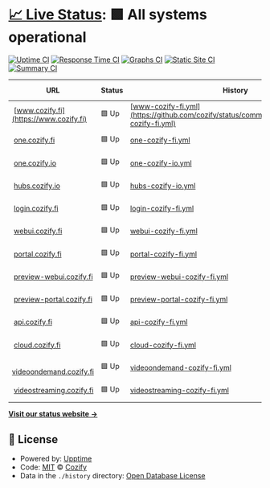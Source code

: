 # [📈 Live Status](https://status.cozify.io): <!--live status--> **🟩 All systems operational**

[![Uptime CI](https://github.com/cozify/status/workflows/Uptime%20CI/badge.svg)](https://github.com/cozify/status/actions?query=workflow%3A%22Uptime+CI%22)
[![Response Time CI](https://github.com/cozify/status/workflows/Response%20Time%20CI/badge.svg)](https://github.com/cozify/status/actions?query=workflow%3A%22Response+Time+CI%22)
[![Graphs CI](https://github.com/cozify/status/workflows/Graphs%20CI/badge.svg)](https://github.com/cozify/status/actions?query=workflow%3A%22Graphs+CI%22)
[![Static Site CI](https://github.com/cozify/status/workflows/Static%20Site%20CI/badge.svg)](https://github.com/cozify/status/actions?query=workflow%3A%22Static+Site+CI%22)
[![Summary CI](https://github.com/cozify/status/workflows/Summary%20CI/badge.svg)](https://github.com/cozify/status/actions?query=workflow%3A%22Summary+CI%22)

<!--start: status pages-->
<!-- This summary is generated by Upptime (https://github.com/upptime/upptime) -->
<!-- Do not edit this manually, your changes will be overwritten -->
<!-- prettier-ignore -->
| URL | Status | History | Response Time | Uptime |
| --- | ------ | ------- | ------------- | ------ |
| <img alt="" src="https://icons.duckduckgo.com/ip3/www.cozify.fi.ico" height="13"> [www.cozify.fi](https://www.cozify.fi) | 🟩 Up | [www-cozify-fi.yml](https://github.com/cozify/status/commits/HEAD/history/www-cozify-fi.yml) | <details><summary><img alt="Response time graph" src="./graphs/www-cozify-fi/response-time-week.png" height="20"> 456ms</summary><br><a href="https://status.cozify.io/history/www-cozify-fi"><img alt="Response time 546" src="https://img.shields.io/endpoint?url=https%3A%2F%2Fraw.githubusercontent.com%2Fcozify%2Fstatus%2FHEAD%2Fapi%2Fwww-cozify-fi%2Fresponse-time.json"></a><br><a href="https://status.cozify.io/history/www-cozify-fi"><img alt="24-hour response time 424" src="https://img.shields.io/endpoint?url=https%3A%2F%2Fraw.githubusercontent.com%2Fcozify%2Fstatus%2FHEAD%2Fapi%2Fwww-cozify-fi%2Fresponse-time-day.json"></a><br><a href="https://status.cozify.io/history/www-cozify-fi"><img alt="7-day response time 456" src="https://img.shields.io/endpoint?url=https%3A%2F%2Fraw.githubusercontent.com%2Fcozify%2Fstatus%2FHEAD%2Fapi%2Fwww-cozify-fi%2Fresponse-time-week.json"></a><br><a href="https://status.cozify.io/history/www-cozify-fi"><img alt="30-day response time 547" src="https://img.shields.io/endpoint?url=https%3A%2F%2Fraw.githubusercontent.com%2Fcozify%2Fstatus%2FHEAD%2Fapi%2Fwww-cozify-fi%2Fresponse-time-month.json"></a><br><a href="https://status.cozify.io/history/www-cozify-fi"><img alt="1-year response time 546" src="https://img.shields.io/endpoint?url=https%3A%2F%2Fraw.githubusercontent.com%2Fcozify%2Fstatus%2FHEAD%2Fapi%2Fwww-cozify-fi%2Fresponse-time-year.json"></a></details> | <details><summary><a href="https://status.cozify.io/history/www-cozify-fi">100.00%</a></summary><a href="https://status.cozify.io/history/www-cozify-fi"><img alt="All-time uptime 100.00%" src="https://img.shields.io/endpoint?url=https%3A%2F%2Fraw.githubusercontent.com%2Fcozify%2Fstatus%2FHEAD%2Fapi%2Fwww-cozify-fi%2Fuptime.json"></a><br><a href="https://status.cozify.io/history/www-cozify-fi"><img alt="24-hour uptime 100.00%" src="https://img.shields.io/endpoint?url=https%3A%2F%2Fraw.githubusercontent.com%2Fcozify%2Fstatus%2FHEAD%2Fapi%2Fwww-cozify-fi%2Fuptime-day.json"></a><br><a href="https://status.cozify.io/history/www-cozify-fi"><img alt="7-day uptime 100.00%" src="https://img.shields.io/endpoint?url=https%3A%2F%2Fraw.githubusercontent.com%2Fcozify%2Fstatus%2FHEAD%2Fapi%2Fwww-cozify-fi%2Fuptime-week.json"></a><br><a href="https://status.cozify.io/history/www-cozify-fi"><img alt="30-day uptime 100.00%" src="https://img.shields.io/endpoint?url=https%3A%2F%2Fraw.githubusercontent.com%2Fcozify%2Fstatus%2FHEAD%2Fapi%2Fwww-cozify-fi%2Fuptime-month.json"></a><br><a href="https://status.cozify.io/history/www-cozify-fi"><img alt="1-year uptime 100.00%" src="https://img.shields.io/endpoint?url=https%3A%2F%2Fraw.githubusercontent.com%2Fcozify%2Fstatus%2FHEAD%2Fapi%2Fwww-cozify-fi%2Fuptime-year.json"></a></details>
| <img alt="" src="https://status.cozify.io/favicon.svg" height="13"> [one.cozify.fi](https://one.cozify.fi/_/health) | 🟩 Up | [one-cozify-fi.yml](https://github.com/cozify/status/commits/HEAD/history/one-cozify-fi.yml) | <details><summary><img alt="Response time graph" src="./graphs/one-cozify-fi/response-time-week.png" height="20"> 590ms</summary><br><a href="https://status.cozify.io/history/one-cozify-fi"><img alt="Response time 833" src="https://img.shields.io/endpoint?url=https%3A%2F%2Fraw.githubusercontent.com%2Fcozify%2Fstatus%2FHEAD%2Fapi%2Fone-cozify-fi%2Fresponse-time.json"></a><br><a href="https://status.cozify.io/history/one-cozify-fi"><img alt="24-hour response time 528" src="https://img.shields.io/endpoint?url=https%3A%2F%2Fraw.githubusercontent.com%2Fcozify%2Fstatus%2FHEAD%2Fapi%2Fone-cozify-fi%2Fresponse-time-day.json"></a><br><a href="https://status.cozify.io/history/one-cozify-fi"><img alt="7-day response time 590" src="https://img.shields.io/endpoint?url=https%3A%2F%2Fraw.githubusercontent.com%2Fcozify%2Fstatus%2FHEAD%2Fapi%2Fone-cozify-fi%2Fresponse-time-week.json"></a><br><a href="https://status.cozify.io/history/one-cozify-fi"><img alt="30-day response time 842" src="https://img.shields.io/endpoint?url=https%3A%2F%2Fraw.githubusercontent.com%2Fcozify%2Fstatus%2FHEAD%2Fapi%2Fone-cozify-fi%2Fresponse-time-month.json"></a><br><a href="https://status.cozify.io/history/one-cozify-fi"><img alt="1-year response time 833" src="https://img.shields.io/endpoint?url=https%3A%2F%2Fraw.githubusercontent.com%2Fcozify%2Fstatus%2FHEAD%2Fapi%2Fone-cozify-fi%2Fresponse-time-year.json"></a></details> | <details><summary><a href="https://status.cozify.io/history/one-cozify-fi">100.00%</a></summary><a href="https://status.cozify.io/history/one-cozify-fi"><img alt="All-time uptime 100.00%" src="https://img.shields.io/endpoint?url=https%3A%2F%2Fraw.githubusercontent.com%2Fcozify%2Fstatus%2FHEAD%2Fapi%2Fone-cozify-fi%2Fuptime.json"></a><br><a href="https://status.cozify.io/history/one-cozify-fi"><img alt="24-hour uptime 100.00%" src="https://img.shields.io/endpoint?url=https%3A%2F%2Fraw.githubusercontent.com%2Fcozify%2Fstatus%2FHEAD%2Fapi%2Fone-cozify-fi%2Fuptime-day.json"></a><br><a href="https://status.cozify.io/history/one-cozify-fi"><img alt="7-day uptime 100.00%" src="https://img.shields.io/endpoint?url=https%3A%2F%2Fraw.githubusercontent.com%2Fcozify%2Fstatus%2FHEAD%2Fapi%2Fone-cozify-fi%2Fuptime-week.json"></a><br><a href="https://status.cozify.io/history/one-cozify-fi"><img alt="30-day uptime 100.00%" src="https://img.shields.io/endpoint?url=https%3A%2F%2Fraw.githubusercontent.com%2Fcozify%2Fstatus%2FHEAD%2Fapi%2Fone-cozify-fi%2Fuptime-month.json"></a><br><a href="https://status.cozify.io/history/one-cozify-fi"><img alt="1-year uptime 100.00%" src="https://img.shields.io/endpoint?url=https%3A%2F%2Fraw.githubusercontent.com%2Fcozify%2Fstatus%2FHEAD%2Fapi%2Fone-cozify-fi%2Fuptime-year.json"></a></details>
| <img alt="" src="https://status.cozify.io/favicon.svg" height="13"> [one.cozify.io](https://one.cozify.io/_/health) | 🟩 Up | [one-cozify-io.yml](https://github.com/cozify/status/commits/HEAD/history/one-cozify-io.yml) | <details><summary><img alt="Response time graph" src="./graphs/one-cozify-io/response-time-week.png" height="20"> 493ms</summary><br><a href="https://status.cozify.io/history/one-cozify-io"><img alt="Response time 520" src="https://img.shields.io/endpoint?url=https%3A%2F%2Fraw.githubusercontent.com%2Fcozify%2Fstatus%2FHEAD%2Fapi%2Fone-cozify-io%2Fresponse-time.json"></a><br><a href="https://status.cozify.io/history/one-cozify-io"><img alt="24-hour response time 625" src="https://img.shields.io/endpoint?url=https%3A%2F%2Fraw.githubusercontent.com%2Fcozify%2Fstatus%2FHEAD%2Fapi%2Fone-cozify-io%2Fresponse-time-day.json"></a><br><a href="https://status.cozify.io/history/one-cozify-io"><img alt="7-day response time 493" src="https://img.shields.io/endpoint?url=https%3A%2F%2Fraw.githubusercontent.com%2Fcozify%2Fstatus%2FHEAD%2Fapi%2Fone-cozify-io%2Fresponse-time-week.json"></a><br><a href="https://status.cozify.io/history/one-cozify-io"><img alt="30-day response time 530" src="https://img.shields.io/endpoint?url=https%3A%2F%2Fraw.githubusercontent.com%2Fcozify%2Fstatus%2FHEAD%2Fapi%2Fone-cozify-io%2Fresponse-time-month.json"></a><br><a href="https://status.cozify.io/history/one-cozify-io"><img alt="1-year response time 520" src="https://img.shields.io/endpoint?url=https%3A%2F%2Fraw.githubusercontent.com%2Fcozify%2Fstatus%2FHEAD%2Fapi%2Fone-cozify-io%2Fresponse-time-year.json"></a></details> | <details><summary><a href="https://status.cozify.io/history/one-cozify-io">100.00%</a></summary><a href="https://status.cozify.io/history/one-cozify-io"><img alt="All-time uptime 99.99%" src="https://img.shields.io/endpoint?url=https%3A%2F%2Fraw.githubusercontent.com%2Fcozify%2Fstatus%2FHEAD%2Fapi%2Fone-cozify-io%2Fuptime.json"></a><br><a href="https://status.cozify.io/history/one-cozify-io"><img alt="24-hour uptime 100.00%" src="https://img.shields.io/endpoint?url=https%3A%2F%2Fraw.githubusercontent.com%2Fcozify%2Fstatus%2FHEAD%2Fapi%2Fone-cozify-io%2Fuptime-day.json"></a><br><a href="https://status.cozify.io/history/one-cozify-io"><img alt="7-day uptime 100.00%" src="https://img.shields.io/endpoint?url=https%3A%2F%2Fraw.githubusercontent.com%2Fcozify%2Fstatus%2FHEAD%2Fapi%2Fone-cozify-io%2Fuptime-week.json"></a><br><a href="https://status.cozify.io/history/one-cozify-io"><img alt="30-day uptime 100.00%" src="https://img.shields.io/endpoint?url=https%3A%2F%2Fraw.githubusercontent.com%2Fcozify%2Fstatus%2FHEAD%2Fapi%2Fone-cozify-io%2Fuptime-month.json"></a><br><a href="https://status.cozify.io/history/one-cozify-io"><img alt="1-year uptime 99.99%" src="https://img.shields.io/endpoint?url=https%3A%2F%2Fraw.githubusercontent.com%2Fcozify%2Fstatus%2FHEAD%2Fapi%2Fone-cozify-io%2Fuptime-year.json"></a></details>
| <img alt="" src="https://status.cozify.io/favicon.svg" height="13"> [hubs.cozify.io](https://hubs.cozify.io/_/health) | 🟩 Up | [hubs-cozify-io.yml](https://github.com/cozify/status/commits/HEAD/history/hubs-cozify-io.yml) | <details><summary><img alt="Response time graph" src="./graphs/hubs-cozify-io/response-time-week.png" height="20"> 502ms</summary><br><a href="https://status.cozify.io/history/hubs-cozify-io"><img alt="Response time 478" src="https://img.shields.io/endpoint?url=https%3A%2F%2Fraw.githubusercontent.com%2Fcozify%2Fstatus%2FHEAD%2Fapi%2Fhubs-cozify-io%2Fresponse-time.json"></a><br><a href="https://status.cozify.io/history/hubs-cozify-io"><img alt="24-hour response time 280" src="https://img.shields.io/endpoint?url=https%3A%2F%2Fraw.githubusercontent.com%2Fcozify%2Fstatus%2FHEAD%2Fapi%2Fhubs-cozify-io%2Fresponse-time-day.json"></a><br><a href="https://status.cozify.io/history/hubs-cozify-io"><img alt="7-day response time 502" src="https://img.shields.io/endpoint?url=https%3A%2F%2Fraw.githubusercontent.com%2Fcozify%2Fstatus%2FHEAD%2Fapi%2Fhubs-cozify-io%2Fresponse-time-week.json"></a><br><a href="https://status.cozify.io/history/hubs-cozify-io"><img alt="30-day response time 489" src="https://img.shields.io/endpoint?url=https%3A%2F%2Fraw.githubusercontent.com%2Fcozify%2Fstatus%2FHEAD%2Fapi%2Fhubs-cozify-io%2Fresponse-time-month.json"></a><br><a href="https://status.cozify.io/history/hubs-cozify-io"><img alt="1-year response time 478" src="https://img.shields.io/endpoint?url=https%3A%2F%2Fraw.githubusercontent.com%2Fcozify%2Fstatus%2FHEAD%2Fapi%2Fhubs-cozify-io%2Fresponse-time-year.json"></a></details> | <details><summary><a href="https://status.cozify.io/history/hubs-cozify-io">100.00%</a></summary><a href="https://status.cozify.io/history/hubs-cozify-io"><img alt="All-time uptime 100.00%" src="https://img.shields.io/endpoint?url=https%3A%2F%2Fraw.githubusercontent.com%2Fcozify%2Fstatus%2FHEAD%2Fapi%2Fhubs-cozify-io%2Fuptime.json"></a><br><a href="https://status.cozify.io/history/hubs-cozify-io"><img alt="24-hour uptime 100.00%" src="https://img.shields.io/endpoint?url=https%3A%2F%2Fraw.githubusercontent.com%2Fcozify%2Fstatus%2FHEAD%2Fapi%2Fhubs-cozify-io%2Fuptime-day.json"></a><br><a href="https://status.cozify.io/history/hubs-cozify-io"><img alt="7-day uptime 100.00%" src="https://img.shields.io/endpoint?url=https%3A%2F%2Fraw.githubusercontent.com%2Fcozify%2Fstatus%2FHEAD%2Fapi%2Fhubs-cozify-io%2Fuptime-week.json"></a><br><a href="https://status.cozify.io/history/hubs-cozify-io"><img alt="30-day uptime 100.00%" src="https://img.shields.io/endpoint?url=https%3A%2F%2Fraw.githubusercontent.com%2Fcozify%2Fstatus%2FHEAD%2Fapi%2Fhubs-cozify-io%2Fuptime-month.json"></a><br><a href="https://status.cozify.io/history/hubs-cozify-io"><img alt="1-year uptime 100.00%" src="https://img.shields.io/endpoint?url=https%3A%2F%2Fraw.githubusercontent.com%2Fcozify%2Fstatus%2FHEAD%2Fapi%2Fhubs-cozify-io%2Fuptime-year.json"></a></details>
| <img alt="" src="https://icons.duckduckgo.com/ip3/login.cozify.fi.ico" height="13"> [login.cozify.fi](https://login.cozify.fi) | 🟩 Up | [login-cozify-fi.yml](https://github.com/cozify/status/commits/HEAD/history/login-cozify-fi.yml) | <details><summary><img alt="Response time graph" src="./graphs/login-cozify-fi/response-time-week.png" height="20"> 547ms</summary><br><a href="https://status.cozify.io/history/login-cozify-fi"><img alt="Response time 551" src="https://img.shields.io/endpoint?url=https%3A%2F%2Fraw.githubusercontent.com%2Fcozify%2Fstatus%2FHEAD%2Fapi%2Flogin-cozify-fi%2Fresponse-time.json"></a><br><a href="https://status.cozify.io/history/login-cozify-fi"><img alt="24-hour response time 526" src="https://img.shields.io/endpoint?url=https%3A%2F%2Fraw.githubusercontent.com%2Fcozify%2Fstatus%2FHEAD%2Fapi%2Flogin-cozify-fi%2Fresponse-time-day.json"></a><br><a href="https://status.cozify.io/history/login-cozify-fi"><img alt="7-day response time 547" src="https://img.shields.io/endpoint?url=https%3A%2F%2Fraw.githubusercontent.com%2Fcozify%2Fstatus%2FHEAD%2Fapi%2Flogin-cozify-fi%2Fresponse-time-week.json"></a><br><a href="https://status.cozify.io/history/login-cozify-fi"><img alt="30-day response time 544" src="https://img.shields.io/endpoint?url=https%3A%2F%2Fraw.githubusercontent.com%2Fcozify%2Fstatus%2FHEAD%2Fapi%2Flogin-cozify-fi%2Fresponse-time-month.json"></a><br><a href="https://status.cozify.io/history/login-cozify-fi"><img alt="1-year response time 551" src="https://img.shields.io/endpoint?url=https%3A%2F%2Fraw.githubusercontent.com%2Fcozify%2Fstatus%2FHEAD%2Fapi%2Flogin-cozify-fi%2Fresponse-time-year.json"></a></details> | <details><summary><a href="https://status.cozify.io/history/login-cozify-fi">100.00%</a></summary><a href="https://status.cozify.io/history/login-cozify-fi"><img alt="All-time uptime 100.00%" src="https://img.shields.io/endpoint?url=https%3A%2F%2Fraw.githubusercontent.com%2Fcozify%2Fstatus%2FHEAD%2Fapi%2Flogin-cozify-fi%2Fuptime.json"></a><br><a href="https://status.cozify.io/history/login-cozify-fi"><img alt="24-hour uptime 100.00%" src="https://img.shields.io/endpoint?url=https%3A%2F%2Fraw.githubusercontent.com%2Fcozify%2Fstatus%2FHEAD%2Fapi%2Flogin-cozify-fi%2Fuptime-day.json"></a><br><a href="https://status.cozify.io/history/login-cozify-fi"><img alt="7-day uptime 100.00%" src="https://img.shields.io/endpoint?url=https%3A%2F%2Fraw.githubusercontent.com%2Fcozify%2Fstatus%2FHEAD%2Fapi%2Flogin-cozify-fi%2Fuptime-week.json"></a><br><a href="https://status.cozify.io/history/login-cozify-fi"><img alt="30-day uptime 100.00%" src="https://img.shields.io/endpoint?url=https%3A%2F%2Fraw.githubusercontent.com%2Fcozify%2Fstatus%2FHEAD%2Fapi%2Flogin-cozify-fi%2Fuptime-month.json"></a><br><a href="https://status.cozify.io/history/login-cozify-fi"><img alt="1-year uptime 100.00%" src="https://img.shields.io/endpoint?url=https%3A%2F%2Fraw.githubusercontent.com%2Fcozify%2Fstatus%2FHEAD%2Fapi%2Flogin-cozify-fi%2Fuptime-year.json"></a></details>
| <img alt="" src="https://icons.duckduckgo.com/ip3/webui.cozify.fi.ico" height="13"> [webui.cozify.fi](https://webui.cozify.fi) | 🟩 Up | [webui-cozify-fi.yml](https://github.com/cozify/status/commits/HEAD/history/webui-cozify-fi.yml) | <details><summary><img alt="Response time graph" src="./graphs/webui-cozify-fi/response-time-week.png" height="20"> 193ms</summary><br><a href="https://status.cozify.io/history/webui-cozify-fi"><img alt="Response time 213" src="https://img.shields.io/endpoint?url=https%3A%2F%2Fraw.githubusercontent.com%2Fcozify%2Fstatus%2FHEAD%2Fapi%2Fwebui-cozify-fi%2Fresponse-time.json"></a><br><a href="https://status.cozify.io/history/webui-cozify-fi"><img alt="24-hour response time 63" src="https://img.shields.io/endpoint?url=https%3A%2F%2Fraw.githubusercontent.com%2Fcozify%2Fstatus%2FHEAD%2Fapi%2Fwebui-cozify-fi%2Fresponse-time-day.json"></a><br><a href="https://status.cozify.io/history/webui-cozify-fi"><img alt="7-day response time 193" src="https://img.shields.io/endpoint?url=https%3A%2F%2Fraw.githubusercontent.com%2Fcozify%2Fstatus%2FHEAD%2Fapi%2Fwebui-cozify-fi%2Fresponse-time-week.json"></a><br><a href="https://status.cozify.io/history/webui-cozify-fi"><img alt="30-day response time 255" src="https://img.shields.io/endpoint?url=https%3A%2F%2Fraw.githubusercontent.com%2Fcozify%2Fstatus%2FHEAD%2Fapi%2Fwebui-cozify-fi%2Fresponse-time-month.json"></a><br><a href="https://status.cozify.io/history/webui-cozify-fi"><img alt="1-year response time 213" src="https://img.shields.io/endpoint?url=https%3A%2F%2Fraw.githubusercontent.com%2Fcozify%2Fstatus%2FHEAD%2Fapi%2Fwebui-cozify-fi%2Fresponse-time-year.json"></a></details> | <details><summary><a href="https://status.cozify.io/history/webui-cozify-fi">100.00%</a></summary><a href="https://status.cozify.io/history/webui-cozify-fi"><img alt="All-time uptime 100.00%" src="https://img.shields.io/endpoint?url=https%3A%2F%2Fraw.githubusercontent.com%2Fcozify%2Fstatus%2FHEAD%2Fapi%2Fwebui-cozify-fi%2Fuptime.json"></a><br><a href="https://status.cozify.io/history/webui-cozify-fi"><img alt="24-hour uptime 100.00%" src="https://img.shields.io/endpoint?url=https%3A%2F%2Fraw.githubusercontent.com%2Fcozify%2Fstatus%2FHEAD%2Fapi%2Fwebui-cozify-fi%2Fuptime-day.json"></a><br><a href="https://status.cozify.io/history/webui-cozify-fi"><img alt="7-day uptime 100.00%" src="https://img.shields.io/endpoint?url=https%3A%2F%2Fraw.githubusercontent.com%2Fcozify%2Fstatus%2FHEAD%2Fapi%2Fwebui-cozify-fi%2Fuptime-week.json"></a><br><a href="https://status.cozify.io/history/webui-cozify-fi"><img alt="30-day uptime 100.00%" src="https://img.shields.io/endpoint?url=https%3A%2F%2Fraw.githubusercontent.com%2Fcozify%2Fstatus%2FHEAD%2Fapi%2Fwebui-cozify-fi%2Fuptime-month.json"></a><br><a href="https://status.cozify.io/history/webui-cozify-fi"><img alt="1-year uptime 100.00%" src="https://img.shields.io/endpoint?url=https%3A%2F%2Fraw.githubusercontent.com%2Fcozify%2Fstatus%2FHEAD%2Fapi%2Fwebui-cozify-fi%2Fuptime-year.json"></a></details>
| <img alt="" src="https://icons.duckduckgo.com/ip3/portal.cozify.fi.ico" height="13"> [portal.cozify.fi](https://portal.cozify.fi) | 🟩 Up | [portal-cozify-fi.yml](https://github.com/cozify/status/commits/HEAD/history/portal-cozify-fi.yml) | <details><summary><img alt="Response time graph" src="./graphs/portal-cozify-fi/response-time-week.png" height="20"> 191ms</summary><br><a href="https://status.cozify.io/history/portal-cozify-fi"><img alt="Response time 213" src="https://img.shields.io/endpoint?url=https%3A%2F%2Fraw.githubusercontent.com%2Fcozify%2Fstatus%2FHEAD%2Fapi%2Fportal-cozify-fi%2Fresponse-time.json"></a><br><a href="https://status.cozify.io/history/portal-cozify-fi"><img alt="24-hour response time 157" src="https://img.shields.io/endpoint?url=https%3A%2F%2Fraw.githubusercontent.com%2Fcozify%2Fstatus%2FHEAD%2Fapi%2Fportal-cozify-fi%2Fresponse-time-day.json"></a><br><a href="https://status.cozify.io/history/portal-cozify-fi"><img alt="7-day response time 191" src="https://img.shields.io/endpoint?url=https%3A%2F%2Fraw.githubusercontent.com%2Fcozify%2Fstatus%2FHEAD%2Fapi%2Fportal-cozify-fi%2Fresponse-time-week.json"></a><br><a href="https://status.cozify.io/history/portal-cozify-fi"><img alt="30-day response time 218" src="https://img.shields.io/endpoint?url=https%3A%2F%2Fraw.githubusercontent.com%2Fcozify%2Fstatus%2FHEAD%2Fapi%2Fportal-cozify-fi%2Fresponse-time-month.json"></a><br><a href="https://status.cozify.io/history/portal-cozify-fi"><img alt="1-year response time 213" src="https://img.shields.io/endpoint?url=https%3A%2F%2Fraw.githubusercontent.com%2Fcozify%2Fstatus%2FHEAD%2Fapi%2Fportal-cozify-fi%2Fresponse-time-year.json"></a></details> | <details><summary><a href="https://status.cozify.io/history/portal-cozify-fi">100.00%</a></summary><a href="https://status.cozify.io/history/portal-cozify-fi"><img alt="All-time uptime 100.00%" src="https://img.shields.io/endpoint?url=https%3A%2F%2Fraw.githubusercontent.com%2Fcozify%2Fstatus%2FHEAD%2Fapi%2Fportal-cozify-fi%2Fuptime.json"></a><br><a href="https://status.cozify.io/history/portal-cozify-fi"><img alt="24-hour uptime 100.00%" src="https://img.shields.io/endpoint?url=https%3A%2F%2Fraw.githubusercontent.com%2Fcozify%2Fstatus%2FHEAD%2Fapi%2Fportal-cozify-fi%2Fuptime-day.json"></a><br><a href="https://status.cozify.io/history/portal-cozify-fi"><img alt="7-day uptime 100.00%" src="https://img.shields.io/endpoint?url=https%3A%2F%2Fraw.githubusercontent.com%2Fcozify%2Fstatus%2FHEAD%2Fapi%2Fportal-cozify-fi%2Fuptime-week.json"></a><br><a href="https://status.cozify.io/history/portal-cozify-fi"><img alt="30-day uptime 100.00%" src="https://img.shields.io/endpoint?url=https%3A%2F%2Fraw.githubusercontent.com%2Fcozify%2Fstatus%2FHEAD%2Fapi%2Fportal-cozify-fi%2Fuptime-month.json"></a><br><a href="https://status.cozify.io/history/portal-cozify-fi"><img alt="1-year uptime 100.00%" src="https://img.shields.io/endpoint?url=https%3A%2F%2Fraw.githubusercontent.com%2Fcozify%2Fstatus%2FHEAD%2Fapi%2Fportal-cozify-fi%2Fuptime-year.json"></a></details>
| <img alt="" src="https://icons.duckduckgo.com/ip3/preview-webui.cozify.fi.ico" height="13"> [preview-webui.cozify.fi](https://preview-webui.cozify.fi) | 🟩 Up | [preview-webui-cozify-fi.yml](https://github.com/cozify/status/commits/HEAD/history/preview-webui-cozify-fi.yml) | <details><summary><img alt="Response time graph" src="./graphs/preview-webui-cozify-fi/response-time-week.png" height="20"> 214ms</summary><br><a href="https://status.cozify.io/history/preview-webui-cozify-fi"><img alt="Response time 222" src="https://img.shields.io/endpoint?url=https%3A%2F%2Fraw.githubusercontent.com%2Fcozify%2Fstatus%2FHEAD%2Fapi%2Fpreview-webui-cozify-fi%2Fresponse-time.json"></a><br><a href="https://status.cozify.io/history/preview-webui-cozify-fi"><img alt="24-hour response time 68" src="https://img.shields.io/endpoint?url=https%3A%2F%2Fraw.githubusercontent.com%2Fcozify%2Fstatus%2FHEAD%2Fapi%2Fpreview-webui-cozify-fi%2Fresponse-time-day.json"></a><br><a href="https://status.cozify.io/history/preview-webui-cozify-fi"><img alt="7-day response time 214" src="https://img.shields.io/endpoint?url=https%3A%2F%2Fraw.githubusercontent.com%2Fcozify%2Fstatus%2FHEAD%2Fapi%2Fpreview-webui-cozify-fi%2Fresponse-time-week.json"></a><br><a href="https://status.cozify.io/history/preview-webui-cozify-fi"><img alt="30-day response time 228" src="https://img.shields.io/endpoint?url=https%3A%2F%2Fraw.githubusercontent.com%2Fcozify%2Fstatus%2FHEAD%2Fapi%2Fpreview-webui-cozify-fi%2Fresponse-time-month.json"></a><br><a href="https://status.cozify.io/history/preview-webui-cozify-fi"><img alt="1-year response time 222" src="https://img.shields.io/endpoint?url=https%3A%2F%2Fraw.githubusercontent.com%2Fcozify%2Fstatus%2FHEAD%2Fapi%2Fpreview-webui-cozify-fi%2Fresponse-time-year.json"></a></details> | <details><summary><a href="https://status.cozify.io/history/preview-webui-cozify-fi">100.00%</a></summary><a href="https://status.cozify.io/history/preview-webui-cozify-fi"><img alt="All-time uptime 100.00%" src="https://img.shields.io/endpoint?url=https%3A%2F%2Fraw.githubusercontent.com%2Fcozify%2Fstatus%2FHEAD%2Fapi%2Fpreview-webui-cozify-fi%2Fuptime.json"></a><br><a href="https://status.cozify.io/history/preview-webui-cozify-fi"><img alt="24-hour uptime 100.00%" src="https://img.shields.io/endpoint?url=https%3A%2F%2Fraw.githubusercontent.com%2Fcozify%2Fstatus%2FHEAD%2Fapi%2Fpreview-webui-cozify-fi%2Fuptime-day.json"></a><br><a href="https://status.cozify.io/history/preview-webui-cozify-fi"><img alt="7-day uptime 100.00%" src="https://img.shields.io/endpoint?url=https%3A%2F%2Fraw.githubusercontent.com%2Fcozify%2Fstatus%2FHEAD%2Fapi%2Fpreview-webui-cozify-fi%2Fuptime-week.json"></a><br><a href="https://status.cozify.io/history/preview-webui-cozify-fi"><img alt="30-day uptime 100.00%" src="https://img.shields.io/endpoint?url=https%3A%2F%2Fraw.githubusercontent.com%2Fcozify%2Fstatus%2FHEAD%2Fapi%2Fpreview-webui-cozify-fi%2Fuptime-month.json"></a><br><a href="https://status.cozify.io/history/preview-webui-cozify-fi"><img alt="1-year uptime 100.00%" src="https://img.shields.io/endpoint?url=https%3A%2F%2Fraw.githubusercontent.com%2Fcozify%2Fstatus%2FHEAD%2Fapi%2Fpreview-webui-cozify-fi%2Fuptime-year.json"></a></details>
| <img alt="" src="https://icons.duckduckgo.com/ip3/preview-portal.cozify.fi.ico" height="13"> [preview-portal.cozify.fi](https://preview-portal.cozify.fi) | 🟩 Up | [preview-portal-cozify-fi.yml](https://github.com/cozify/status/commits/HEAD/history/preview-portal-cozify-fi.yml) | <details><summary><img alt="Response time graph" src="./graphs/preview-portal-cozify-fi/response-time-week.png" height="20"> 222ms</summary><br><a href="https://status.cozify.io/history/preview-portal-cozify-fi"><img alt="Response time 240" src="https://img.shields.io/endpoint?url=https%3A%2F%2Fraw.githubusercontent.com%2Fcozify%2Fstatus%2FHEAD%2Fapi%2Fpreview-portal-cozify-fi%2Fresponse-time.json"></a><br><a href="https://status.cozify.io/history/preview-portal-cozify-fi"><img alt="24-hour response time 161" src="https://img.shields.io/endpoint?url=https%3A%2F%2Fraw.githubusercontent.com%2Fcozify%2Fstatus%2FHEAD%2Fapi%2Fpreview-portal-cozify-fi%2Fresponse-time-day.json"></a><br><a href="https://status.cozify.io/history/preview-portal-cozify-fi"><img alt="7-day response time 222" src="https://img.shields.io/endpoint?url=https%3A%2F%2Fraw.githubusercontent.com%2Fcozify%2Fstatus%2FHEAD%2Fapi%2Fpreview-portal-cozify-fi%2Fresponse-time-week.json"></a><br><a href="https://status.cozify.io/history/preview-portal-cozify-fi"><img alt="30-day response time 269" src="https://img.shields.io/endpoint?url=https%3A%2F%2Fraw.githubusercontent.com%2Fcozify%2Fstatus%2FHEAD%2Fapi%2Fpreview-portal-cozify-fi%2Fresponse-time-month.json"></a><br><a href="https://status.cozify.io/history/preview-portal-cozify-fi"><img alt="1-year response time 240" src="https://img.shields.io/endpoint?url=https%3A%2F%2Fraw.githubusercontent.com%2Fcozify%2Fstatus%2FHEAD%2Fapi%2Fpreview-portal-cozify-fi%2Fresponse-time-year.json"></a></details> | <details><summary><a href="https://status.cozify.io/history/preview-portal-cozify-fi">100.00%</a></summary><a href="https://status.cozify.io/history/preview-portal-cozify-fi"><img alt="All-time uptime 100.00%" src="https://img.shields.io/endpoint?url=https%3A%2F%2Fraw.githubusercontent.com%2Fcozify%2Fstatus%2FHEAD%2Fapi%2Fpreview-portal-cozify-fi%2Fuptime.json"></a><br><a href="https://status.cozify.io/history/preview-portal-cozify-fi"><img alt="24-hour uptime 100.00%" src="https://img.shields.io/endpoint?url=https%3A%2F%2Fraw.githubusercontent.com%2Fcozify%2Fstatus%2FHEAD%2Fapi%2Fpreview-portal-cozify-fi%2Fuptime-day.json"></a><br><a href="https://status.cozify.io/history/preview-portal-cozify-fi"><img alt="7-day uptime 100.00%" src="https://img.shields.io/endpoint?url=https%3A%2F%2Fraw.githubusercontent.com%2Fcozify%2Fstatus%2FHEAD%2Fapi%2Fpreview-portal-cozify-fi%2Fuptime-week.json"></a><br><a href="https://status.cozify.io/history/preview-portal-cozify-fi"><img alt="30-day uptime 100.00%" src="https://img.shields.io/endpoint?url=https%3A%2F%2Fraw.githubusercontent.com%2Fcozify%2Fstatus%2FHEAD%2Fapi%2Fpreview-portal-cozify-fi%2Fuptime-month.json"></a><br><a href="https://status.cozify.io/history/preview-portal-cozify-fi"><img alt="1-year uptime 100.00%" src="https://img.shields.io/endpoint?url=https%3A%2F%2Fraw.githubusercontent.com%2Fcozify%2Fstatus%2FHEAD%2Fapi%2Fpreview-portal-cozify-fi%2Fuptime-year.json"></a></details>
| <img alt="" src="https://status.cozify.io/favicon.svg" height="13"> [api.cozify.fi](https://api.cozify.fi) | 🟩 Up | [api-cozify-fi.yml](https://github.com/cozify/status/commits/HEAD/history/api-cozify-fi.yml) | <details><summary><img alt="Response time graph" src="./graphs/api-cozify-fi/response-time-week.png" height="20"> 447ms</summary><br><a href="https://status.cozify.io/history/api-cozify-fi"><img alt="Response time 533" src="https://img.shields.io/endpoint?url=https%3A%2F%2Fraw.githubusercontent.com%2Fcozify%2Fstatus%2FHEAD%2Fapi%2Fapi-cozify-fi%2Fresponse-time.json"></a><br><a href="https://status.cozify.io/history/api-cozify-fi"><img alt="24-hour response time 427" src="https://img.shields.io/endpoint?url=https%3A%2F%2Fraw.githubusercontent.com%2Fcozify%2Fstatus%2FHEAD%2Fapi%2Fapi-cozify-fi%2Fresponse-time-day.json"></a><br><a href="https://status.cozify.io/history/api-cozify-fi"><img alt="7-day response time 447" src="https://img.shields.io/endpoint?url=https%3A%2F%2Fraw.githubusercontent.com%2Fcozify%2Fstatus%2FHEAD%2Fapi%2Fapi-cozify-fi%2Fresponse-time-week.json"></a><br><a href="https://status.cozify.io/history/api-cozify-fi"><img alt="30-day response time 589" src="https://img.shields.io/endpoint?url=https%3A%2F%2Fraw.githubusercontent.com%2Fcozify%2Fstatus%2FHEAD%2Fapi%2Fapi-cozify-fi%2Fresponse-time-month.json"></a><br><a href="https://status.cozify.io/history/api-cozify-fi"><img alt="1-year response time 533" src="https://img.shields.io/endpoint?url=https%3A%2F%2Fraw.githubusercontent.com%2Fcozify%2Fstatus%2FHEAD%2Fapi%2Fapi-cozify-fi%2Fresponse-time-year.json"></a></details> | <details><summary><a href="https://status.cozify.io/history/api-cozify-fi">100.00%</a></summary><a href="https://status.cozify.io/history/api-cozify-fi"><img alt="All-time uptime 100.00%" src="https://img.shields.io/endpoint?url=https%3A%2F%2Fraw.githubusercontent.com%2Fcozify%2Fstatus%2FHEAD%2Fapi%2Fapi-cozify-fi%2Fuptime.json"></a><br><a href="https://status.cozify.io/history/api-cozify-fi"><img alt="24-hour uptime 100.00%" src="https://img.shields.io/endpoint?url=https%3A%2F%2Fraw.githubusercontent.com%2Fcozify%2Fstatus%2FHEAD%2Fapi%2Fapi-cozify-fi%2Fuptime-day.json"></a><br><a href="https://status.cozify.io/history/api-cozify-fi"><img alt="7-day uptime 100.00%" src="https://img.shields.io/endpoint?url=https%3A%2F%2Fraw.githubusercontent.com%2Fcozify%2Fstatus%2FHEAD%2Fapi%2Fapi-cozify-fi%2Fuptime-week.json"></a><br><a href="https://status.cozify.io/history/api-cozify-fi"><img alt="30-day uptime 100.00%" src="https://img.shields.io/endpoint?url=https%3A%2F%2Fraw.githubusercontent.com%2Fcozify%2Fstatus%2FHEAD%2Fapi%2Fapi-cozify-fi%2Fuptime-month.json"></a><br><a href="https://status.cozify.io/history/api-cozify-fi"><img alt="1-year uptime 100.00%" src="https://img.shields.io/endpoint?url=https%3A%2F%2Fraw.githubusercontent.com%2Fcozify%2Fstatus%2FHEAD%2Fapi%2Fapi-cozify-fi%2Fuptime-year.json"></a></details>
| <img alt="" src="https://status.cozify.io/favicon.svg" height="13"> [cloud.cozify.fi](https://cloud.cozify.fi) | 🟩 Up | [cloud-cozify-fi.yml](https://github.com/cozify/status/commits/HEAD/history/cloud-cozify-fi.yml) | <details><summary><img alt="Response time graph" src="./graphs/cloud-cozify-fi/response-time-week.png" height="20"> 477ms</summary><br><a href="https://status.cozify.io/history/cloud-cozify-fi"><img alt="Response time 505" src="https://img.shields.io/endpoint?url=https%3A%2F%2Fraw.githubusercontent.com%2Fcozify%2Fstatus%2FHEAD%2Fapi%2Fcloud-cozify-fi%2Fresponse-time.json"></a><br><a href="https://status.cozify.io/history/cloud-cozify-fi"><img alt="24-hour response time 440" src="https://img.shields.io/endpoint?url=https%3A%2F%2Fraw.githubusercontent.com%2Fcozify%2Fstatus%2FHEAD%2Fapi%2Fcloud-cozify-fi%2Fresponse-time-day.json"></a><br><a href="https://status.cozify.io/history/cloud-cozify-fi"><img alt="7-day response time 477" src="https://img.shields.io/endpoint?url=https%3A%2F%2Fraw.githubusercontent.com%2Fcozify%2Fstatus%2FHEAD%2Fapi%2Fcloud-cozify-fi%2Fresponse-time-week.json"></a><br><a href="https://status.cozify.io/history/cloud-cozify-fi"><img alt="30-day response time 504" src="https://img.shields.io/endpoint?url=https%3A%2F%2Fraw.githubusercontent.com%2Fcozify%2Fstatus%2FHEAD%2Fapi%2Fcloud-cozify-fi%2Fresponse-time-month.json"></a><br><a href="https://status.cozify.io/history/cloud-cozify-fi"><img alt="1-year response time 505" src="https://img.shields.io/endpoint?url=https%3A%2F%2Fraw.githubusercontent.com%2Fcozify%2Fstatus%2FHEAD%2Fapi%2Fcloud-cozify-fi%2Fresponse-time-year.json"></a></details> | <details><summary><a href="https://status.cozify.io/history/cloud-cozify-fi">100.00%</a></summary><a href="https://status.cozify.io/history/cloud-cozify-fi"><img alt="All-time uptime 99.98%" src="https://img.shields.io/endpoint?url=https%3A%2F%2Fraw.githubusercontent.com%2Fcozify%2Fstatus%2FHEAD%2Fapi%2Fcloud-cozify-fi%2Fuptime.json"></a><br><a href="https://status.cozify.io/history/cloud-cozify-fi"><img alt="24-hour uptime 100.00%" src="https://img.shields.io/endpoint?url=https%3A%2F%2Fraw.githubusercontent.com%2Fcozify%2Fstatus%2FHEAD%2Fapi%2Fcloud-cozify-fi%2Fuptime-day.json"></a><br><a href="https://status.cozify.io/history/cloud-cozify-fi"><img alt="7-day uptime 100.00%" src="https://img.shields.io/endpoint?url=https%3A%2F%2Fraw.githubusercontent.com%2Fcozify%2Fstatus%2FHEAD%2Fapi%2Fcloud-cozify-fi%2Fuptime-week.json"></a><br><a href="https://status.cozify.io/history/cloud-cozify-fi"><img alt="30-day uptime 100.00%" src="https://img.shields.io/endpoint?url=https%3A%2F%2Fraw.githubusercontent.com%2Fcozify%2Fstatus%2FHEAD%2Fapi%2Fcloud-cozify-fi%2Fuptime-month.json"></a><br><a href="https://status.cozify.io/history/cloud-cozify-fi"><img alt="1-year uptime 99.98%" src="https://img.shields.io/endpoint?url=https%3A%2F%2Fraw.githubusercontent.com%2Fcozify%2Fstatus%2FHEAD%2Fapi%2Fcloud-cozify-fi%2Fuptime-year.json"></a></details>
| <img alt="" src="https://status.cozify.io/favicon.svg" height="13"> [videoondemand.cozify.fi](https://videoondemand.cozify.fi) | 🟩 Up | [videoondemand-cozify-fi.yml](https://github.com/cozify/status/commits/HEAD/history/videoondemand-cozify-fi.yml) | <details><summary><img alt="Response time graph" src="./graphs/videoondemand-cozify-fi/response-time-week.png" height="20"> 319ms</summary><br><a href="https://status.cozify.io/history/videoondemand-cozify-fi"><img alt="Response time 466" src="https://img.shields.io/endpoint?url=https%3A%2F%2Fraw.githubusercontent.com%2Fcozify%2Fstatus%2FHEAD%2Fapi%2Fvideoondemand-cozify-fi%2Fresponse-time.json"></a><br><a href="https://status.cozify.io/history/videoondemand-cozify-fi"><img alt="24-hour response time 260" src="https://img.shields.io/endpoint?url=https%3A%2F%2Fraw.githubusercontent.com%2Fcozify%2Fstatus%2FHEAD%2Fapi%2Fvideoondemand-cozify-fi%2Fresponse-time-day.json"></a><br><a href="https://status.cozify.io/history/videoondemand-cozify-fi"><img alt="7-day response time 319" src="https://img.shields.io/endpoint?url=https%3A%2F%2Fraw.githubusercontent.com%2Fcozify%2Fstatus%2FHEAD%2Fapi%2Fvideoondemand-cozify-fi%2Fresponse-time-week.json"></a><br><a href="https://status.cozify.io/history/videoondemand-cozify-fi"><img alt="30-day response time 438" src="https://img.shields.io/endpoint?url=https%3A%2F%2Fraw.githubusercontent.com%2Fcozify%2Fstatus%2FHEAD%2Fapi%2Fvideoondemand-cozify-fi%2Fresponse-time-month.json"></a><br><a href="https://status.cozify.io/history/videoondemand-cozify-fi"><img alt="1-year response time 466" src="https://img.shields.io/endpoint?url=https%3A%2F%2Fraw.githubusercontent.com%2Fcozify%2Fstatus%2FHEAD%2Fapi%2Fvideoondemand-cozify-fi%2Fresponse-time-year.json"></a></details> | <details><summary><a href="https://status.cozify.io/history/videoondemand-cozify-fi">100.00%</a></summary><a href="https://status.cozify.io/history/videoondemand-cozify-fi"><img alt="All-time uptime 100.00%" src="https://img.shields.io/endpoint?url=https%3A%2F%2Fraw.githubusercontent.com%2Fcozify%2Fstatus%2FHEAD%2Fapi%2Fvideoondemand-cozify-fi%2Fuptime.json"></a><br><a href="https://status.cozify.io/history/videoondemand-cozify-fi"><img alt="24-hour uptime 100.00%" src="https://img.shields.io/endpoint?url=https%3A%2F%2Fraw.githubusercontent.com%2Fcozify%2Fstatus%2FHEAD%2Fapi%2Fvideoondemand-cozify-fi%2Fuptime-day.json"></a><br><a href="https://status.cozify.io/history/videoondemand-cozify-fi"><img alt="7-day uptime 100.00%" src="https://img.shields.io/endpoint?url=https%3A%2F%2Fraw.githubusercontent.com%2Fcozify%2Fstatus%2FHEAD%2Fapi%2Fvideoondemand-cozify-fi%2Fuptime-week.json"></a><br><a href="https://status.cozify.io/history/videoondemand-cozify-fi"><img alt="30-day uptime 100.00%" src="https://img.shields.io/endpoint?url=https%3A%2F%2Fraw.githubusercontent.com%2Fcozify%2Fstatus%2FHEAD%2Fapi%2Fvideoondemand-cozify-fi%2Fuptime-month.json"></a><br><a href="https://status.cozify.io/history/videoondemand-cozify-fi"><img alt="1-year uptime 100.00%" src="https://img.shields.io/endpoint?url=https%3A%2F%2Fraw.githubusercontent.com%2Fcozify%2Fstatus%2FHEAD%2Fapi%2Fvideoondemand-cozify-fi%2Fuptime-year.json"></a></details>
| <img alt="" src="https://status.cozify.io/favicon.svg" height="13"> [videostreaming.cozify.fi](https://videostreaming.cozify.fi) | 🟩 Up | [videostreaming-cozify-fi.yml](https://github.com/cozify/status/commits/HEAD/history/videostreaming-cozify-fi.yml) | <details><summary><img alt="Response time graph" src="./graphs/videostreaming-cozify-fi/response-time-week.png" height="20"> 392ms</summary><br><a href="https://status.cozify.io/history/videostreaming-cozify-fi"><img alt="Response time 460" src="https://img.shields.io/endpoint?url=https%3A%2F%2Fraw.githubusercontent.com%2Fcozify%2Fstatus%2FHEAD%2Fapi%2Fvideostreaming-cozify-fi%2Fresponse-time.json"></a><br><a href="https://status.cozify.io/history/videostreaming-cozify-fi"><img alt="24-hour response time 263" src="https://img.shields.io/endpoint?url=https%3A%2F%2Fraw.githubusercontent.com%2Fcozify%2Fstatus%2FHEAD%2Fapi%2Fvideostreaming-cozify-fi%2Fresponse-time-day.json"></a><br><a href="https://status.cozify.io/history/videostreaming-cozify-fi"><img alt="7-day response time 392" src="https://img.shields.io/endpoint?url=https%3A%2F%2Fraw.githubusercontent.com%2Fcozify%2Fstatus%2FHEAD%2Fapi%2Fvideostreaming-cozify-fi%2Fresponse-time-week.json"></a><br><a href="https://status.cozify.io/history/videostreaming-cozify-fi"><img alt="30-day response time 467" src="https://img.shields.io/endpoint?url=https%3A%2F%2Fraw.githubusercontent.com%2Fcozify%2Fstatus%2FHEAD%2Fapi%2Fvideostreaming-cozify-fi%2Fresponse-time-month.json"></a><br><a href="https://status.cozify.io/history/videostreaming-cozify-fi"><img alt="1-year response time 460" src="https://img.shields.io/endpoint?url=https%3A%2F%2Fraw.githubusercontent.com%2Fcozify%2Fstatus%2FHEAD%2Fapi%2Fvideostreaming-cozify-fi%2Fresponse-time-year.json"></a></details> | <details><summary><a href="https://status.cozify.io/history/videostreaming-cozify-fi">100.00%</a></summary><a href="https://status.cozify.io/history/videostreaming-cozify-fi"><img alt="All-time uptime 100.00%" src="https://img.shields.io/endpoint?url=https%3A%2F%2Fraw.githubusercontent.com%2Fcozify%2Fstatus%2FHEAD%2Fapi%2Fvideostreaming-cozify-fi%2Fuptime.json"></a><br><a href="https://status.cozify.io/history/videostreaming-cozify-fi"><img alt="24-hour uptime 100.00%" src="https://img.shields.io/endpoint?url=https%3A%2F%2Fraw.githubusercontent.com%2Fcozify%2Fstatus%2FHEAD%2Fapi%2Fvideostreaming-cozify-fi%2Fuptime-day.json"></a><br><a href="https://status.cozify.io/history/videostreaming-cozify-fi"><img alt="7-day uptime 100.00%" src="https://img.shields.io/endpoint?url=https%3A%2F%2Fraw.githubusercontent.com%2Fcozify%2Fstatus%2FHEAD%2Fapi%2Fvideostreaming-cozify-fi%2Fuptime-week.json"></a><br><a href="https://status.cozify.io/history/videostreaming-cozify-fi"><img alt="30-day uptime 100.00%" src="https://img.shields.io/endpoint?url=https%3A%2F%2Fraw.githubusercontent.com%2Fcozify%2Fstatus%2FHEAD%2Fapi%2Fvideostreaming-cozify-fi%2Fuptime-month.json"></a><br><a href="https://status.cozify.io/history/videostreaming-cozify-fi"><img alt="1-year uptime 100.00%" src="https://img.shields.io/endpoint?url=https%3A%2F%2Fraw.githubusercontent.com%2Fcozify%2Fstatus%2FHEAD%2Fapi%2Fvideostreaming-cozify-fi%2Fuptime-year.json"></a></details>

<!--end: status pages-->

[**Visit our status website →**](https://status.cozify.io)

## 📄 License

- Powered by: [Upptime](https://github.com/upptime/upptime)
- Code: [MIT](./LICENSE) © [Cozify](https://cozify.fi/)
- Data in the `./history` directory: [Open Database License](https://opendatacommons.org/licenses/odbl/1-0/)

